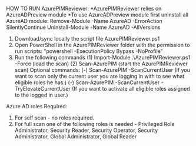 HOW TO RUN AzurePIMReviewer:
*AzurePIMReviewer relies on AzureADPreview module
*To use AzureADPreview module first uninstall all AzureAD module:
	Remove-Module -Name AzureAD -ErrorAction SilentlyContinue
	Uninstall-Module -Name AzureAD -AllVersions
1) Download/sync locally the script file AzurePIMReviewer.ps1
2) Open PowerShell in the AzurePIMReviewer folder with the permission to run scripts:
   "powershell -ExecutionPolicy Bypass -NoProfile"
3) Run the following commands
    (1) Import-Module .\AzurePIMReviewer.ps1 -Force     (load the scan)
    (2) Scan-AzurePIM                            (start the AzurePIMReviewer scan)
Optional commands:
    (-) Scan-AzurePIM -ScanCurrentUser            (If you want to scan only the current user you are logging in with to see what eligible roles he has.)
    (-) Scan-AzurePIM -ScanCurrentUser -TryElevateCurrentUser   (If you want to activate all eligible roles assigned to the logged in user.)

Azure AD roles Required:
1) For self scan - no roles required.
2) For full scan one of the following roles is needed - Privileged Role Administrator, Security Reader, Security Operator, Security Administrator, Global Administrator, Global Reader 